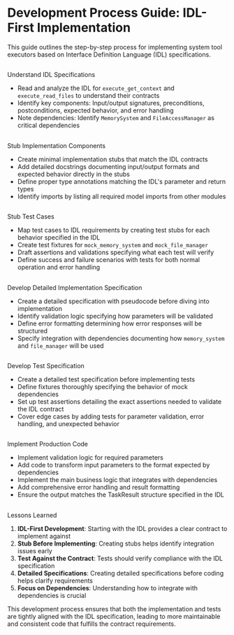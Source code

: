 # Development Process Guide: IDL-First Implementation

This guide outlines the step-by-step process for implementing system tool executors based on Interface Definition Language (IDL) specifications.

## <process-step id="1">
<step-title>Understand IDL Specifications</step-title>
<step-actions>
- Read and analyze the IDL for `execute_get_context` and `execute_read_files` to understand their contracts
- Identify key components: Input/output signatures, preconditions, postconditions, expected behavior, and error handling
- Note dependencies: Identify `MemorySystem` and `FileAccessManager` as critical dependencies
</step-actions>
</process-step>

## <process-step id="2">
<step-title>Stub Implementation Components</step-title>
<step-actions>
- Create minimal implementation stubs that match the IDL contracts
- Add detailed docstrings documenting input/output formats and expected behavior directly in the stubs
- Define proper type annotations matching the IDL's parameter and return types
- Identify imports by listing all required model imports from other modules
</step-actions>
</process-step>

## <process-step id="3">
<step-title>Stub Test Cases</step-title>
<step-actions>
- Map test cases to IDL requirements by creating test stubs for each behavior specified in the IDL
- Create test fixtures for `mock_memory_system` and `mock_file_manager`
- Draft assertions and validations specifying what each test will verify
- Define success and failure scenarios with tests for both normal operation and error handling
</step-actions>
</process-step>

## <process-step id="4">
<step-title>Develop Detailed Implementation Specification</step-title>
<step-actions>
- Create a detailed specification with pseudocode before diving into implementation
- Identify validation logic specifying how parameters will be validated
- Define error formatting determining how error responses will be structured
- Specify integration with dependencies documenting how `memory_system` and `file_manager` will be used
</step-actions>
</process-step>

## <process-step id="5">
<step-title>Develop Test Specification</step-title>
<step-actions>
- Create a detailed test specification before implementing tests
- Define fixtures thoroughly specifying the behavior of mock dependencies
- Set up test assertions detailing the exact assertions needed to validate the IDL contract
- Cover edge cases by adding tests for parameter validation, error handling, and unexpected behavior
</step-actions>
</process-step>

## <process-step id="6">
<step-title>Implement Production Code</step-title>
<step-actions>
- Implement validation logic for required parameters
- Add code to transform input parameters to the format expected by dependencies
- Implement the main business logic that integrates with dependencies
- Add comprehensive error handling and result formatting
- Ensure the output matches the TaskResult structure specified in the IDL
</step-actions>
</process-step>

## <key-lessons>
<lesson-title>Lessons Learned</lesson-title>
<lessons>
1. **IDL-First Development**: Starting with the IDL provides a clear contract to implement against
2. **Stub Before Implementing**: Creating stubs helps identify integration issues early
3. **Test Against the Contract**: Tests should verify compliance with the IDL specification
4. **Detailed Specifications**: Creating detailed specifications before coding helps clarify requirements
5. **Focus on Dependencies**: Understanding how to integrate with dependencies is crucial
</lessons>
</key-lessons>

This development process ensures that both the implementation and tests are tightly aligned with the IDL specification, leading to more maintainable and consistent code that fulfills the contract requirements.

